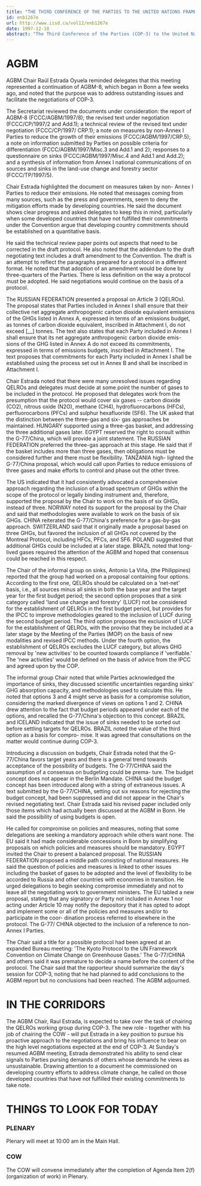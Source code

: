 ```yaml
---
title: "THE THIRD CONFERENCE OF THE PARTIES TO THE UNITED NATIONS FRAMEWORK CONVENTION ON CLIMATE CHANGE, 1 - 10 DECEMBER 1997"
id: enb1267e
url: http://www.iisd.ca/vol12/enb1267e
date: 1997-12-10
abstract: "The Third Conference of the Parties (COP-3) to the United Nations  Framework Convention on Climate Change (FCCC) will open on 1  December 1997 at the Kyoto International Conference Hall in Kyoto,  Japan. Delegates will meet in Plenary, then in a Committee of the  Whole (COW) to discuss the adoption of a protocol or another legal  instrument. A high-level segment will be convened from 6 - 7  December to hear statements from ministers and other heads of  delegation.  The resumed eighth session of the Ad Hoc Group on the Berlin  Mandate (AGBM-8) met on 30 November 1997. Delegates met informally  to discuss the treatment of greenhouse gas sinks, and then in  Plenary to conclude discussions on the AGBM report to COP-3.  Delegates agreed that informal consultations on sinks would  continue through COP-3."
---
```


# AGBM

AGBM Chair Raúl Estrada Oyuela reminded delegates that this  meeting represented a continuation of AGBM-8, which began in Bonn  a few weeks ago, and noted that the purpose was to address  outstanding issues and facilitate the negotiations of COP-3.

The Secretariat reviewed the documents under consideration: the  report of AGBM-8 (FCCC/AGBM/1997/8); the revised text under  negotiation (FCCC/CP/1997/2 and Add.1); a technical review of the  revised text under negotiation (FCCC/CP/1997/ CRP.1); a note on  measures by non-Annex I Parties to reduce the growth of their  emissions (FCCC/AGBM/1997/CRP.5); a note on information submitted  by Parties on possible criteria for differentiation  (FCCC/AGBM/1997/Misc.3 and Add.1 and 2); responses to a  questionnaire on sinks (FCCC/AGBM/1997/Misc.4 and Add.1 and  Add.2); and a synthesis of information from Annex I national  communications of on sources and sinks in the land-use change and  forestry sector (FCCC/TP/1997/5).

Chair Estrada highlighted the document on measures taken by non- Annex I Parties to reduce their emissions. He noted that messages  coming from many sources, such as the press and governments, seem  to deny the mitigation efforts made by developing countries. He  said the document shows clear progress and asked delegates to keep  this in mind, particularly when some developed countries that have  not fulfilled their commitments under the Convention argue that  developing country commitments should be established on a  quantitative basis.

He said the technical review paper points out aspects that need to  be corrected in the draft protocol. He also noted that the  addendum to the draft negotiating text includes a draft amendment  to the Convention. The draft is an attempt to reflect the  paragraphs prepared for a protocol in a different format. He noted  that that adoption of an amendment would be done by three-quarters  of the Parties. There is less definition on the way a protocol  must be adopted. He said negotiations would continue on the basis  of a protocol.

The RUSSIAN FEDERATION presented a proposal on Article 3 (QELROs).  The proposal states that Parties included in Annex I shall ensure  that their collective net aggregate anthropogenic carbon dioxide  equivalent emissions of the GHGs listed in Annex A, expressed in  terms of an emissions budget, as tonnes of carbon dioxide  equivalent, inscribed in Attachment I, do not exceed [__] tonnes.  The text also states that each Party included in Annex I shall  ensure that its net aggregate anthropogenic carbon dioxide emis- sions of the GHG listed in Annex A do not exceed its commitments,  expressed in terms of emissions budgets, inscribed in Attachment  I. The text proposes that commitments for each Party included in  Annex I shall be established using the process set out in Annex B  and shall be inscribed in Attachment I.

Chair Estrada noted that there were many unresolved issues  regarding QELROs and delegates must decide at some point the  number of gases to be included in the protocol. He proposed that  delegates work from the presumption that the protocol would cover  six gases -- carbon dioxide (CO2), nitrous oxide (N2O), methane  (CH4), hydrofluorocarbons (HFCs), perfluorocarbons (PFCs) and  sulphur hexafluoride (SF6).  The UK asked that the distinction between the three-gas and six- gas approaches be maintained. HUNGARY supported using a three-gas  basket, and addressing the three additional gases later. EGYPT  reserved the right to consult within the G-77/China, which will  provide a joint statement. The RUSSIAN FEDERATION preferred the  three-gas approach at this stage. He said that if the basket  includes more than three gases, then obligations must be  considered further and there must be flexibility. TANZANIA high- lighted the G-77/China proposal, which would call upon Parties to  reduce emissions of three gases and make efforts to control and  phase out the other three.

The US indicated that it had consistently advocated a  comprehensive approach regarding the inclusion of a broad spectrum  of GHGs within the scope of the protocol or legally binding  instrument and, therefore, supported the proposal by the Chair to  work on the basis of six GHGs, instead of three. NORWAY noted its  support for the proposal by the Chair and said that methodologies  were available to work on the basis of six GHGs. CHINA reiterated  the G-77/China's preference for a gas-by-gas approach. SWITZERLAND  said that it originally made a proposal based on three GHGs, but  favored the inclusion of all GHGs not covered by the Montreal  Protocol, including HFCs, PFCs, and SF6. POLAND suggested that  additional GHGs could be included at a later stage. BRAZIL noted  that long-lived gases required the attention of the AGBM and hoped  that consensus could be reached in this respect.

The Chair of the informal group on sinks, Antonio La Viña, (the  Philippines) reported that the group had worked on a proposal  containing four options. According to the first one, QELROs should  be calculated on a 'net-net' basis, i.e., all sources minus all  sinks in both the base year and the target year for the first  budget period; the second option proposes that a sink category  called 'land use change and forestry' (LUCF) not be considered for  the establishment of QELROs in the first budget period, but  provides for the IPCC to improve methodologies geared to the  inclusion of LUCF during the second budget period. The third  option proposes the exclusion of LUCF for the establishment of  QELROs, with the proviso that they be included at a later stage by  the Meeting of the Parties (MOP) on the basis of new modalities  and revised IPCC methods. Under the fourth option, the  establishment of QELROs excludes the LUCF category, but allows GHG  removal by 'new activities' to be counted towards compliance if  'verifiable.' The 'new activities' would be defined on the basis  of advice from the IPCC and agreed upon by the COP.

The informal group Chair noted that while Parties acknowledged the  importance of sinks, they discussed scientific uncertainties  regarding sinks' GHG absorption capacity, and methodologies used  to calculate this. He noted that options 3 and 4 might serve as  basis for a compromise solution, considering the marked divergence  of views on options 1 and 2. CHINA drew attention to the fact that budget periods appeared  under each of the options, and recalled the G-77/China's objection  to this concept. BRAZIL and ICELAND indicated that the issue of  sinks needed to be sorted out before settling targets for QELROs.  BRAZIL noted the value of the third option as a basis for compro- mise. It was agreed that consultations on the matter would  continue during COP-3.

Introducing a discussion on budgets, Chair Estrada noted that the  G-77/China favors target years and there is a general trend  towards acceptance of the possibility of budgets. The G-77/CHINA  said the assumption of a consensus on budgeting could be prema- ture. The budget concept does not appear in the Berlin Mandate.  CHINA said the budget concept has been introduced along with a  string of extraneous issues. A text submitted by the G-77/CHINA,  setting out six reasons for rejecting the budget concept, had been  suppressed and did not appear in the Chair's revised negotiating  text. Chair Estrada said his revised paper included only those  items which had actually been discussed at the AGBM in Bonn. He  said the possibility of using budgets is open.

He called for compromise on policies and measures, noting that  some delegations are seeking a mandatory approach while others  want none. The EU said it had made considerable concessions in  Bonn by simplifying proposals on which policies and measures  should be mandatory. EGYPT invited the Chair to present a balanced  proposal. The RUSSIAN FEDERATION proposed a middle path consisting  of national measures. He said the question of policies and  measures is linked to other issues including the basket of gases  to be adopted and the level of flexibility to be accorded to  Russia and other countries with economies in transition. He urged  delegations to begin seeking compromise immediately and not to  leave all the negotiating work to government ministers. The EU  tabled a new proposal, stating that any signatory or Party not  included in Annex 1 nor acting under Article 10 may notify the  depository that it has opted to adopt and implement some or all of  the policies and measures and/or to participate in the coor- dination process referred to elsewhere in the protocol. The G-77/  CHINA objected to the inclusion of a reference to non-Annex I  Parties.

The Chair said a title for a possible protocol had been agreed at  an expanded Bureau meeting: 'The Kyoto Protocol to the UN  Framework Convention on Climate Change on Greenhouse Gases.' The  G-77/CHINA and others said it was premature to decide a name  before the content of the protocol. The Chair said that the  rapporteur should summarize the day's session for COP-3, noting  that he had planned to add conclusions to the AGBM report but no  conclusions had been reached. The AGBM adjourned.

# IN THE CORRIDORS

The AGBM Chair, Raul Estrada, is expected to take over the task of  chairing the QELROs working group during COP-3. The new role -  together with his job of chairing the COW - will put Estrada in a  key position to pursue his proactive approach to the negotiations  and bring his influence to bear on the high level negotiations  expected at the end of COP-3. At Sunday's resumed AGBM meeting,   Estrada demonstrated his ability to send clear signals to Parties  pursing demands of others whose demands he views as unsustainable.  Drawing attention to a document he commissioned on developing  country efforts to address climate change, he called on those  developed countries that have not fulfilled their existing  commitments to take note.

#     THINGS TO LOOK FOR TODAY

### PLENARY

Plenary will meet at 10:00 am in the Main Hall.

### COW

The COW will convene immediately after the completion of  Agenda Item 2(f) (organization of work) in Plenary.